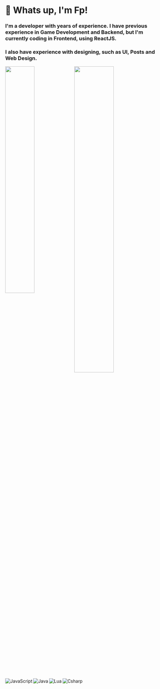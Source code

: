 # 🔧 Whats up, I'm Fp!

### I'm a developer with years of experience. I have previous experience in Game Development and Backend, but I'm currently coding in Frontend, using ReactJS.
### I also have experience with designing, such as UI, Posts and Web Design.

<img align="left" width="43%" src="https://github-readme-stats.vercel.app/api?username=imFp&show_icons=true&theme=radical" />

<img align="left" width="50%" src="https://github-readme-stats.vercel.app/api/top-langs/?username=imFp&layout=compact" />

<br>

<img align="left" alt="JavaScript" src="https://img.shields.io/badge/javascript-%23323330.svg?style=for-the-badge&logo=javascript&logoColor=%23F7DF1E"/>
<img align="left" alt="Java" src="https://img.shields.io/badge/java-%23ED8B00.svg?style=for-the-badge&logo=openjdk&logoColor=white"/>
<img align="left" alt="Lua" src="https://img.shields.io/badge/lua-%232C2D72.svg?style=for-the-badge&logo=lua&logoColor=white"/>
<img align="left" alt="Csharp" src="https://img.shields.io/badge/c%23-%23239120.svg?style=for-the-badge&logo=csharp&logoColor=white"/>
